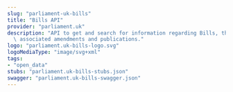 ```yaml
---
slug: "parliament-uk-bills"
title: "Bills API"
provider: "parliament.uk"
description: "API to get and search for information regarding Bills, their stages,\
  \ associated amendments and publications."
logo: "parliament.uk-bills-logo.svg"
logoMediaType: "image/svg+xml"
tags:
- "open_data"
stubs: "parliament.uk-bills-stubs.json"
swagger: "parliament.uk-bills-swagger.json"
---
```

